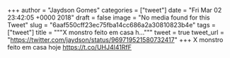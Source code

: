 
+++
author = "Jaydson Gomes"
categories = ["tweet"]
date = "Fri Mar 02 23:42:05 +0000 2018"
draft = false
image = "No media found for this Tweet"
slug = "6aaf550cff23ec75fba14cc686a2a30810823b4e"
tags = ["tweet"]
title = """X monstro feito em casa h..."""
tweet = true
tweet_url = "https://twitter.com/jaydson/status/969719521580732417"
+++
X monstro feito em casa hoje https://t.co/UHJ4l41RfF
